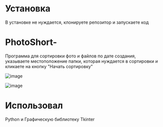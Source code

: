 # Установка
В установке не нуждается, клонируете репозитор и запускаете код

# PhotoShort-
Программа для сортировки фото и файлов по дате создания, указываете местоположение папки, которая нуждается в сортировки и кликаете на кнопку "Начать сортировку"

![image](https://user-images.githubusercontent.com/75569467/147242868-e760322a-e75b-4131-bebd-d9a5689f3317.png)

![image](https://user-images.githubusercontent.com/75569467/147243575-e456fb83-df63-4f12-a2d3-dbd599b8097c.png)


# Использовал 
Python и Графическую библиотеку Tkinter
